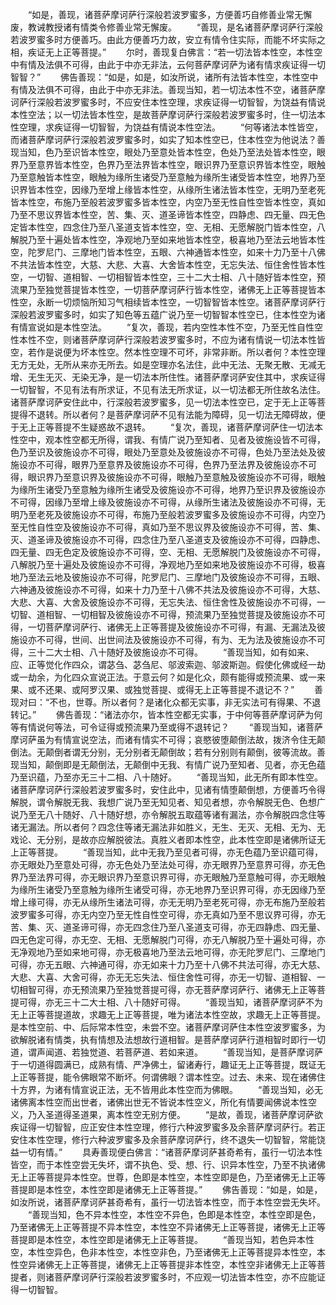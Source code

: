 <!-- { "loadSidebar": true } -->
　　“如是，善现，诸菩萨摩诃萨行深般若波罗蜜多，方便善巧自修善业常无懈废，教诫教授诸有情类令修善业常无懈废。
　　“善现，是名诸菩萨摩诃萨行深般若波罗蜜多时方便善巧。由此方便善巧力故，安立有情令住实际，而能不坏实际之相，疾证无上正等菩提。”
　　尔时，善现复白佛言：“若一切法皆本性空，本性空中有情及法俱不可得，由此于中亦无非法，云何菩萨摩诃萨为诸有情求疾证得一切智智？”
　　佛告善现：“如是，如是，如汝所说，诸所有法皆本性空，本性空中有情及法俱不可得，由此于中亦无非法。善现当知，若一切法本性不空，诸菩萨摩诃萨行深般若波罗蜜多时，不应安住本性空理，求疾证得一切智智，为饶益有情说本性空法；以一切法皆本性空，是故菩萨摩诃萨行深般若波罗蜜多时，住一切法本性空理，求疾证得一切智智，为饶益有情说本性空法。
　　“何等诸法本性皆空，而诸菩萨摩诃萨行深般若波罗蜜多时，如实了知本性空已，住本性空为他说法？善现当知，色乃至识皆本性空，眼处乃至意处皆本性空，色处乃至法处皆本性空，眼界乃至意界皆本性空，色界乃至法界皆本性空，眼识界乃至意识界皆本性空，眼触乃至意触皆本性空，眼触为缘所生诸受乃至意触为缘所生诸受皆本性空，地界乃至识界皆本性空，因缘乃至增上缘皆本性空，从缘所生诸法皆本性空，无明乃至老死皆本性空，布施乃至般若波罗蜜多皆本性空，内空乃至无性自性空皆本性空，真如乃至不思议界皆本性空，苦、集、灭、道圣谛皆本性空，四静虑、四无量、四无色定皆本性空，四念住乃至八圣道支皆本性空，空、无相、无愿解脱门皆本性空，八解脱乃至十遍处皆本性空，净观地乃至如来地皆本性空，极喜地乃至法云地皆本性空，陀罗尼门、三摩地门皆本性空，五眼、六神通皆本性空，如来十力乃至十八佛不共法皆本性空，大慈、大悲、大喜、大舍皆本性空，无忘失法、恒住舍性皆本性空，一切智、道相智、一切相智皆本性空，三十二大士相、八十随好皆本性空，预流果乃至独觉菩提皆本性空，一切菩萨摩诃萨行皆本性空，诸佛无上正等菩提皆本性空，永断一切烦恼所知习气相续皆本性空，一切智智皆本性空。诸菩萨摩诃萨行深般若波罗蜜多时，如实了知色等五蕴广说乃至一切智智本性空已，住本性空为诸有情宣说如是本性空法。
　　“复次，善现，若内空性本性不空，乃至无性自性空性本性不空，则诸菩萨摩诃萨行深般若波罗蜜多时，不应为诸有情说一切法本性皆空，若作是说便为坏本性空。然本性空理不可坏，非常非断。所以者何？本性空理无方无处，无所从来亦无所去。如是空理亦名法住，此中无法、无聚无散、无减无增、无生无灭、无染无净，是一切法本所住性。诸菩萨摩诃萨安住其中，求疾证得一切智智，不见有法有所求证，不见有法无所求证，以一切法都无所住故名法住。诸菩萨摩诃萨安住此中，行深般若波罗蜜多，见一切法本性空已，定于无上正等菩提得不退转。所以者何？是菩萨摩诃萨不见有法能为障碍，见一切法无障碍故，便于无上正等菩提不生疑惑故不退转。
　　“复次，善现，诸菩萨摩诃萨住一切法本性空中，观本性空都无所得，谓我、有情广说乃至知者、见者及彼施设皆不可得，色乃至识及彼施设亦不可得，眼处乃至意处及彼施设亦不可得，色处乃至法处及彼施设亦不可得，眼界乃至意界及彼施设亦不可得，色界乃至法界及彼施设亦不可得，眼识界乃至意识界及彼施设亦不可得，眼触乃至意触及彼施设亦不可得，眼触为缘所生诸受乃至意触为缘所生诸受及彼施设亦不可得，地界乃至识界及彼施设亦不可得，因缘乃至增上缘及彼施设亦不可得，从缘所生诸法及彼施设亦不可得，无明乃至老死及彼施设亦不可得，布施乃至般若波罗蜜多及彼施设亦不可得，内空乃至无性自性空及彼施设亦不可得，真如乃至不思议界及彼施设亦不可得，苦、集、灭、道圣谛及彼施设亦不可得，四念住乃至八圣道支及彼施设亦不可得，四静虑、四无量、四无色定及彼施设亦不可得，空、无相、无愿解脱门及彼施设亦不可得，八解脱乃至十遍处及彼施设亦不可得，净观地乃至如来地及彼施设亦不可得，极喜地乃至法云地及彼施设亦不可得，陀罗尼门、三摩地门及彼施设亦不可得，五眼、六神通及彼施设亦不可得，如来十力乃至十八佛不共法及彼施设亦不可得，大慈、大悲、大喜、大舍及彼施设亦不可得，无忘失法、恒住舍性及彼施设亦不可得，一切智、道相智、一切相智及彼施设亦不可得，预流果乃至独觉菩提及彼施设亦不可得，一切菩萨摩诃萨行、诸佛无上正等菩提及彼施设亦不可得，有漏、无漏法及彼施设亦不可得，世间、出世间法及彼施设亦不可得，有为、无为法及彼施设亦不可得，三十二大士相、八十随好及彼施设亦不可得。
　　“善现当知，如有如来、应、正等觉化作四众，谓苾刍、苾刍尼、邬波索迦、邬波斯迦。假使化佛或经一劫或一劫余，为化四众宣说正法。于意云何？如是化众，颇有能得或预流果、或一来果、或不还果、或阿罗汉果、或独觉菩提、或得无上正等菩提不退记不？”
　　善现对曰：“不也，世尊。所以者何？是诸化众都无实事，非无实法可有得果、不退转记。”
　　佛告善现：“诸法亦尔，皆本性空都无实事，于中何等菩萨摩诃萨为何等有情说何等法，可令证得或预流果乃至或得不退转记？
　　“善现当知，诸菩萨摩诃萨虽为有情宣说空法，而诸有情实不可得；哀愍彼堕颠倒法故，拨济令住无颠倒法。无颠倒者谓无分别，无分别者无颠倒故；若有分别则有颠倒，彼等流故。善现当知，颠倒即是无颠倒法，无颠倒中无我、有情广说乃至知者、见者，亦无色蕴乃至识蕴，乃至亦无三十二相、八十随好。
　　“善现当知，此无所有即本性空。诸菩萨摩诃萨行深般若波罗蜜多时，安住此中，见诸有情堕颠倒想，方便善巧令得解脱，谓令解脱无我、我想广说乃至无知见者、知见者想，亦令解脱无色、色想广说乃至无八十随好、八十随好想，亦令解脱五取蕴等诸有漏法，亦令解脱四念住等诸无漏法。所以者何？四念住等诸无漏法非如胜义，无生、无灭、无相、无为、无戏论、无分别，是故亦应解脱彼法。真胜义者即本性空，此本性空即是诸佛所证无上正等菩提。
　　“善现当知，此中无我乃至见者可得，亦无色蕴乃至识蕴可得，亦无眼处乃至意处可得，亦无色处乃至法处可得，亦无眼界乃至意界可得，亦无色界乃至法界可得，亦无眼识界乃至意识界可得，亦无眼触乃至意触可得，亦无眼触为缘所生诸受乃至意触为缘所生诸受可得，亦无地界乃至识界可得，亦无因缘乃至增上缘可得，亦无从缘所生诸法可得，亦无无明乃至老死可得，亦无布施乃至般若波罗蜜多可得，亦无内空乃至无性自性空可得，亦无真如乃至不思议界可得，亦无苦、集、灭、道圣谛可得，亦无四念住乃至八圣道支可得，亦无四静虑、四无量、四无色定可得，亦无空、无相、无愿解脱门可得，亦无八解脱乃至十遍处可得，亦无净观地乃至如来地可得，亦无极喜地乃至法云地可得，亦无陀罗尼门、三摩地门可得，亦无五眼、六神通可得，亦无如来十力乃至十八佛不共法可得，亦无大慈、大悲、大喜、大舍可得，亦无无忘失法、恒住舍性可得，亦无一切智、道相智、一切相智可得，亦无预流果乃至独觉菩提可得，亦无菩萨摩诃萨行、诸佛无上正等菩提可得，亦无三十二大士相、八十随好可得。
　　“善现当知，诸菩萨摩诃萨不为无上正等菩提道故，求趣无上正等菩提，唯为诸法本性空故，求趣无上正等菩提。是本性空前、中、后际常本性空，未尝不空。诸菩萨摩诃萨住本性空波罗蜜多，为欲解脱诸有情类，执有情想及法想故行道相智。是菩萨摩诃萨行道相智时即行一切道，谓声闻道、若独觉道、若菩萨道、若如来道。
　　“善现当知，是菩萨摩诃萨于一切道得圆满已，成熟有情、严净佛土，留诸寿行，趣证无上正等菩提，既证无上正等菩提，能令佛眼常不断坏。何谓佛眼？谓本性空。过去、未来、现在诸佛住十方界，为诸有情宣说正法，无不皆用此本性空而为佛眼。
　　“善现当知，必无诸佛离本性空而出世者，诸佛出世无不皆说本性空义，所化有情要闻佛说本性空义，乃入圣道得圣道果，离本性空无别方便。
　　“是故，善现，诸菩萨摩诃萨欲疾证得一切智智，应正安住本性空理，修行六种波罗蜜多及余菩萨摩诃萨行。若正安住本性空理，修行六种波罗蜜多及余菩萨摩诃萨行，终不退失一切智智，常能饶益一切有情。”
　　具寿善现便白佛言：“诸菩萨摩诃萨甚奇希有，虽行一切法本性皆空，而于本性空尝无失坏，谓不执色、受、想、行、识异本性空，乃至不执诸佛无上正等菩提异本性空。世尊，色即是本性空，本性空即是色，乃至诸佛无上正等菩提即是本性空，本性空即是诸佛无上正等菩提。”
　　佛告善现：“如是，如是，如汝所说，诸菩萨摩诃萨甚奇希有，虽行一切法皆本性空，而于本性空尝无失坏。
　　“善现当知，色不异本性空，本性空不异色，色即是本性空，本性空即是色，乃至诸佛无上正等菩提不异本性空，本性空不异诸佛无上正等菩提，诸佛无上正等菩提即是本性空，本性空即是诸佛无上正等菩提。
　　“善现当知，若色异本性空，本性空异色，色非本性空，本性空非色，乃至诸佛无上正等菩提异本性空，本性空异诸佛无上正等菩提，诸佛无上正等菩提非本性空，本性空非诸佛无上正等菩提者，则诸菩萨摩诃萨行深般若波罗蜜多时，不应观一切法皆本性空，亦不应能证得一切智智。
